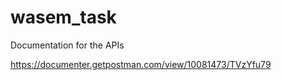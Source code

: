 # wasem_task


Documentation for the APIs

https://documenter.getpostman.com/view/10081473/TVzYfu79
